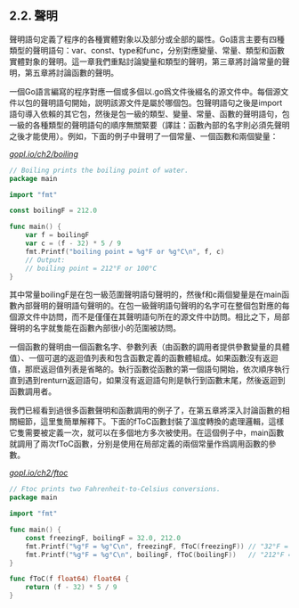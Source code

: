 ## 2.2. 聲明

聲明語句定義了程序的各種實體對象以及部分或全部的屬性。Go語言主要有四種類型的聲明語句：var、const、type和func，分别對應變量、常量、類型和函數實體對象的聲明。這一章我們重點討論變量和類型的聲明，第三章將討論常量的聲明，第五章將討論函數的聲明。

一個Go語言編寫的程序對應一個或多個以.go爲文件後綴名的源文件中。每個源文件以包的聲明語句開始，説明該源文件是屬於哪個包。包聲明語句之後是import語句導入依賴的其它包，然後是包一級的類型、變量、常量、函數的聲明語句，包一級的各種類型的聲明語句的順序無關緊要（譯註：函數內部的名字則必須先聲明之後才能使用）。例如，下面的例子中聲明了一個常量、一個函數和兩個變量：

<u><i>gopl.io/ch2/boiling</i></u>
```Go
// Boiling prints the boiling point of water.
package main

import "fmt"

const boilingF = 212.0

func main() {
	var f = boilingF
	var c = (f - 32) * 5 / 9
	fmt.Printf("boiling point = %g°F or %g°C\n", f, c)
	// Output:
	// boiling point = 212°F or 100°C
}
```

其中常量boilingF是在包一級范圍聲明語句聲明的，然後f和c兩個變量是在main函數內部聲明的聲明語句聲明的。在包一級聲明語句聲明的名字可在整個包對應的每個源文件中訪問，而不是僅僅在其聲明語句所在的源文件中訪問。相比之下，局部聲明的名字就隻能在函數內部很小的范圍被訪問。

一個函數的聲明由一個函數名字、參數列表（由函數的調用者提供參數變量的具體值）、一個可選的返迴值列表和包含函數定義的函數體組成。如果函數沒有返迴值，那麽返迴值列表是省略的。執行函數從函數的第一個語句開始，依次順序執行直到遇到renturn返迴語句，如果沒有返迴語句則是執行到函數末尾，然後返迴到函數調用者。

我們已經看到過很多函數聲明和函數調用的例子了，在第五章將深入討論函數的相關細節，這里隻簡單解釋下。下面的fToC函數封裝了溫度轉換的處理邏輯，這樣它隻需要被定義一次，就可以在多個地方多次被使用。在這個例子中，main函數就調用了兩次fToC函數，分别是使用在局部定義的兩個常量作爲調用函數的參數。

<u><i>gopl.io/ch2/ftoc</i></u>
```Go
// Ftoc prints two Fahrenheit-to-Celsius conversions.
package main

import "fmt"

func main() {
	const freezingF, boilingF = 32.0, 212.0
	fmt.Printf("%g°F = %g°C\n", freezingF, fToC(freezingF)) // "32°F = 0°C"
	fmt.Printf("%g°F = %g°C\n", boilingF, fToC(boilingF))   // "212°F = 100°C"
}

func fToC(f float64) float64 {
	return (f - 32) * 5 / 9
}
```
